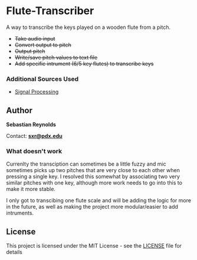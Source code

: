# Flute-Transcriber
A way to transcribe the keys played on a wooden flute from a pitch. 

  * ~~Take audio input~~
  * ~~Convert output to pitch~~
  * ~~Output pitch~~
  * ~~Write/save pitch values to text file~~
  * ~~Add specific intrument (6/5 key flutes) to transcribe keys~~
  
### Additional Sources Used
* [Signal Processing](https://github.com/JWorthe/rusty_microphone)

## Author

**Sebastian Reynolds**

Contact: **sxr@pdx.edu**

### What doesn't work 
Currenlty the transciption can sometimes be a little fuzzy and mic sometimes picks up two pitches that are very close to each other when pressing a single key. I resolved this somewhat by associating two very similar pitches with one key, although more work needs to go into this to make it more stable. 

I only got to transcibing one flute scale and will be adding the logic for more in the future, as well as making the project more modular/easier to add intruments.


## License

This project is licensed under the MIT License - see the [LICENSE](LICENSE) file for details

